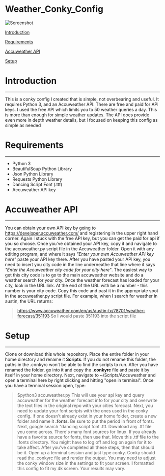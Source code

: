 # Weather_Conky_Config
![Screenshot](https://github.com/Mooseburger1/Weather_Conky_Config/blob/master/Images/Screenshot%20.png)


[Introduction](intro)

[Requirements](hreq)

[Accuweather API](api)

[Setup](setup)

# <a name = 'intro'>Introduction</a>
--------------------------------------
This is a conky config I created that is simple, not overbearing and useful. It requires Python 3, and an Accuweather API. There are free and paid for API keys. I used the free API which limits you to 50 weather queries a day. This is more than enough for simple weather updates. The API does provide even more in depth weather details, but I focused on keeping this config as simple as needed

# <a name = 'hreq'>Requirements</a>
-----------------------------------------
* Python 3
* BeautifulSoup Python Library
* Json Python Library
* Requests Python Library
* Dancing Script Font (.ttf)
* Accuweather API key

# <a name = 'api'>Accuweather API</a>
--------------------------------------------
You can obtain your own API key by going to https://developer.accuweather.com/ and registering in the upper right hand corner. Again I stuck with the free API key, but you can get the paid for api if you so choose. Once you've obtained your API key, copy it and navigate to the accuweather.py script file in the Accuweather folder. Open it with any editing program, and where it says *"Enter your own Accuweather API key here"* paste your API key there. After you have pasted your API key, you need to insert you city code in the line underneathe that line where it says *"Enter the Accuweather city code for your city here"*. The easiest way to get this city code is to go to the main accuweather website and do a weather search for your city. Once the weather forecast has loaded for your city, look in the URL link. At the end of the URL with be a number - this number is your city code. Copy this code and past it in the appropriate spot in the accuweather.py script file. For example, when I search for weather in austin, the URL returns:
> https://www.accuweather.com/en/us/austin-tx/78701/weather-forecast/351193
So I would paste 351193 into the script file

# <a name = 'setup'>Setup</a>
----------------------------------
Clone or download this whole repository. Place the entire folder in your home directory and rename it **Scripts**. If you do not rename this folder, the paths in the .conkyrc won't be able to find the scripts to run. After you have renamed the folder, go into it and copy the **.conkyrc** file and paste it by itself in your home directory. Next, navigate to ~/Scripts/Accuweather and open a terminal here by right clicking and hitting "open in terminal". Once you have a terminal session open, type:
> \$python3 accuweather.py
This will use your api key and query accuweather for the weather forecast info for your city and overwrite the text files in the original repo with your cities forecast. Next, you need to update your font scripts with the ones used in the conky config. If one doesn't already exist in your home folder, create a new folder and name it **.fonts**. Be sure to put the period in front of fonts. Next, google search "dancing script font .ttf. Download any .ttf file you come across. There's many font sources for linux. If you already have a favorite source for fonts, then use that. Move this .ttf file to the .fonts directory. You might have to log off and log on again for it to take affect. After you've completed all these steps, then that should be it. Open up a terminal session and just type conky. Conky should read the .conkyrc file and render the output. You may need to adjust the conky window size in the settings to fit your screen. I formatted this config to fit my 4k screen. Your results may vary.



